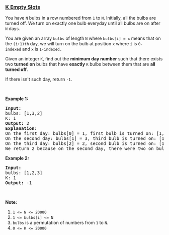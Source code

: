 ### [K Empty Slots](https://leetcode.com/problems/k-empty-slots)

<p>You have <code>N</code> bulbs in a row numbered from <code>1</code> to <code>N</code>. Initially, all the bulbs are turned off. We turn on exactly one bulb everyday until all bulbs are on after <code>N</code> days.</p>

<p>You are given an array <code>bulbs</code>&nbsp;of length <code>N</code>&nbsp;where <code>bulbs[i] = x</code> means that on the <code>(i+1)th</code> day, we will turn on the bulb at position <code>x</code>&nbsp;where&nbsp;<code>i</code>&nbsp;is&nbsp;<code>0-indexed</code>&nbsp;and&nbsp;<code>x</code>&nbsp;is&nbsp;<code>1-indexed.</code></p>

<p>Given an integer <code>K</code>, find out the <strong>minimum day number</strong> such that there exists two <strong>turned on</strong> bulbs that have <strong>exactly</strong>&nbsp;<code>K</code> bulbs between them that are <strong>all turned off</strong>.</p>

<p>If there isn&#39;t such day, return <code>-1</code>.</p>

<p>&nbsp;</p>

<p><b>Example 1:</b></p>

<pre>
<b>Input:</b> 
bulbs: [1,3,2]
K: 1
<b>Output:</b> 2
<b>Explanation:</b>
On the first day: bulbs[0] = 1, first bulb is turned on: [1,0,0]
On the second day: bulbs[1] = 3, third bulb is turned on: [1,0,1]
On the third day: bulbs[2] = 2, second bulb is turned on: [1,1,1]
We return 2 because on the second day, there were two on bulbs with one off bulb between them.
</pre>

<p><b>Example 2:</b></p>

<pre>
<b>Input:</b> 
bulbs: [1,2,3]
K: 1
<b>Output:</b> -1
</pre>

<p>&nbsp;</p>

<p><b>Note:</b></p>

<ol>
	<li><code>1 &lt;= N &lt;= 20000</code></li>
	<li><code>1 &lt;= bulbs[i] &lt;= N</code></li>
	<li><code>bulbs</code>&nbsp;is a permutation of numbers from&nbsp;<code>1</code>&nbsp;to&nbsp;<code>N</code>.</li>
	<li><code>0 &lt;= K &lt;= 20000</code></li>
</ol>
